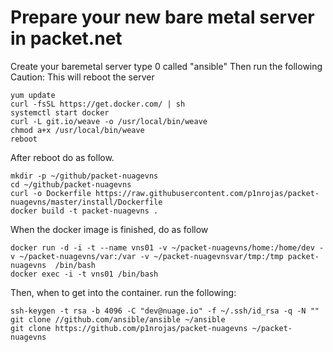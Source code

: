 # Prepare your new bare metal server in packet.net

Create your baremetal server type 0 called "ansible"
Then run the following
Caution: This will reboot the server

```
yum update
curl -fsSL https://get.docker.com/ | sh
systemctl start docker
curl -L git.io/weave -o /usr/local/bin/weave
chmod a+x /usr/local/bin/weave
reboot
```

After reboot do as follow. 

```
mkdir -p ~/github/packet-nuagevns
cd ~/github/packet-nuagevns
curl -o Dockerfile https://raw.githubusercontent.com/p1nrojas/packet-nuagevns/master/install/Dockerfile
docker build -t packet-nuagevns .
```

When the docker image is finished, do as follow

```
docker run -d -i -t --name vns01 -v ~/packet-nuagevns/home:/home/dev -v ~/packet-nuagevns/var:/var -v ~/packet-nuagevnsvar/tmp:/tmp packet-nuagevns  /bin/bash
docker exec -i -t vns01 /bin/bash
```

Then, when to get into the container. run the following:

```
ssh-keygen -t rsa -b 4096 -C "dev@nuage.io" -f ~/.ssh/id_rsa -q -N ""
git clone //github.com/ansible/ansible ~/ansible
git clone https://github.com/p1nrojas/packet-nuagevns ~/packet-nuagevns
```
